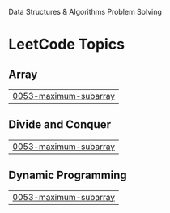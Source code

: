 Data Structures & Algorithms Problem Solving

<!---LeetCode Topics Start-->
# LeetCode Topics
## Array
|  |
| ------- |
| [0053-maximum-subarray](https://github.com/softdevarka/Problem-Solving/tree/master/0053-maximum-subarray) |
## Divide and Conquer
|  |
| ------- |
| [0053-maximum-subarray](https://github.com/softdevarka/Problem-Solving/tree/master/0053-maximum-subarray) |
## Dynamic Programming
|  |
| ------- |
| [0053-maximum-subarray](https://github.com/softdevarka/Problem-Solving/tree/master/0053-maximum-subarray) |
<!---LeetCode Topics End-->